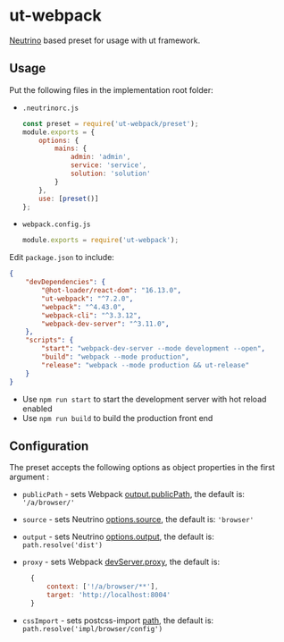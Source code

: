 # ut-webpack

[Neutrino](https://neutrinojs.org/) based preset for usage with ut framework.

## Usage

Put the following files in the implementation root folder:

- `.neutrinorc.js`

  ```js
  const preset = require('ut-webpack/preset');
  module.exports = {
      options: {
          mains: {
              admin: 'admin',
              service: 'service',
              solution: 'solution'
          }
      },
      use: [preset()]
  };
  ```

- `webpack.config.js`

  ```js
  module.exports = require('ut-webpack');
  ```

Edit `package.json` to include:

```json
{
    "devDependencies": {
        "@hot-loader/react-dom": "16.13.0",
        "ut-webpack": "^7.2.0",
        "webpack": "^4.43.0",
        "webpack-cli": "^3.3.12",
        "webpack-dev-server": "^3.11.0",
    },
    "scripts": {
        "start": "webpack-dev-server --mode development --open",
        "build": "webpack --mode production",
        "release": "webpack --mode production && ut-release"
    }
}
```

- Use `npm run start` to start the development server with hot reload enabled
- Use `npm run build` to build the production front end

## Configuration

The preset accepts the following options as object properties
in the first argument :

- `publicPath` - sets Webpack
  [output.publicPath](https://webpack.js.org/configuration/output/#output-publicpath),
  the default is: `'/a/browser/'`
- `source` - sets Neutrino
  [options.source](https://neutrinojs.org/api/#optionssource),
  the default is: `'browser'`
- `output` - sets Neutrino
  [options.output](https://neutrinojs.org/api/#optionsoutput),
  the default is: `path.resolve('dist')`
- `proxy` - sets Webpack
  [devServer.proxy](https://webpack.js.org/configuration/dev-server/#devserverproxy),
  the default is:

  ```js
    {
        context: ['!/a/browser/**'],
        target: 'http://localhost:8004'
    }
  ```

- `cssImport` - sets postcss-import
  [path](https://www.npmjs.com/package/postcss-import#path),
  the default is: `path.resolve('impl/browser/config')`
